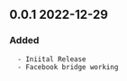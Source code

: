 ## 0.0.1 2022-12-29 <dave at tiredofit dot ca>

   ### Added
      - Iniital Release
      - Facebook bridge working


